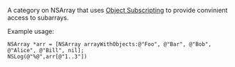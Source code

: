 A category on NSArray that uses [Object Subscripting](http://nshipster.com/object-subscripting/) to provide convinient access to subarrays.

Example usage:

    NSArray *arr = [NSArray arrayWithObjects:@"Foo", @"Bar", @"Bob", @"Alice", @"Bill", nil];
    NSLog(@"%@",arr[@"1..3"])
